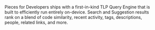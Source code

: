 [//]: # (title: Global Search, Sort via Suggestions, Reference and Reuse Saved Materials)

Pieces for Developers ships with a first-in-kind TLP Query Engine that is built to efficiently run entirely on-device. Search and Suggestion results rank on a blend of code similarity, recent activity, tags, descriptions, people, related links, and more.